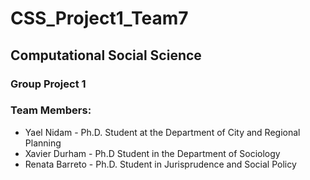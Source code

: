 # CSS_Project1_Team7

## Computational Social Science
### Group Project 1
### Team Members:
* Yael Nidam - Ph.D. Student at the Department of City and Regional Planning
* Xavier Durham - Ph.D Student in the Department of Sociology
* Renata Barreto - Ph.D. Student in Jurisprudence and Social Policy

